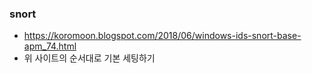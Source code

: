 ### snort
  - https://koromoon.blogspot.com/2018/06/windows-ids-snort-base-apm_74.html
  - 위 사이트의 순서대로 기본 세팅하기
